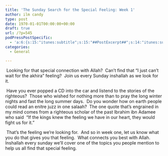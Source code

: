 ```yaml
---
title: 'The Sunday Search for the Special Feeling: Week 1'
author: ilm candy
type: post
date: 1970-01-01T00:00:00+00:00
draft: true
url: /?p=545
podPressPostSpecific:
  - 'a:6:{s:15:"itunes:subtitle";s:15:"##PostExcerpt##";s:14:"itunes:summary";s:15:"##PostExcerpt##";s:15:"itunes:keywords";s:17:"##WordPressCats##";s:13:"itunes:author";s:10:"##Global##";s:15:"itunes:explicit";s:7:"Default";s:12:"itunes:block";s:7:"Default";}'
categories:
  - General

---
```

 Looking for that special connection with Allah?  Can&#8217;t find that &#8220;I just can&#8217;t wait for the akhira&#8221; feeling?  Join us every Sunday inshallah as we look for it.

 Have you ever popped a CD into the car and listend to the stories of the righteous?  Those who wished for nothing more than to pray the long winter nights and fast the long summer days.  Do you wonder how on earth people could read an enitre juzz in one salaah?  The one quote that&#8217;s engrained in my mind comes from a righteous scholar of the past Ibrahim ibn Adamee who said  &#8220;If the kings knew the feeling we have in our heart, they would fight us for it.&#8221;

 That&#8217;s the feeling we&#8217;re looking for.  And so in week one, let us know what you do that gives you that feeling.  What connects you best with Allah.  Inshallah every sunday we&#8217;ll cover one of the topics you people mention to help us all find that special feeling.
